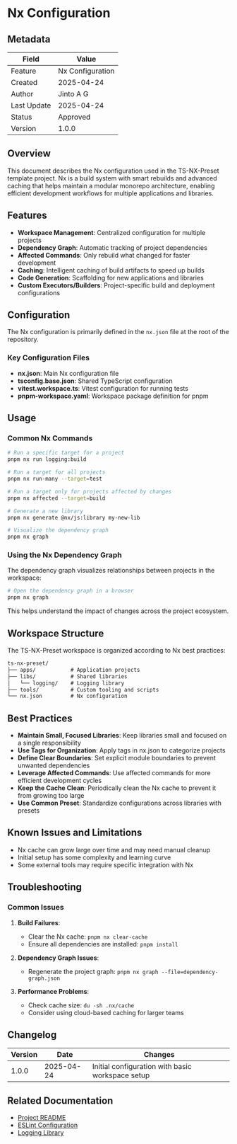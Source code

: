 # Nx Configuration

## Metadata

| Field       | Value            |
| ----------- | ---------------- |
| Feature     | Nx Configuration |
| Created     | 2025-04-24       |
| Author      | Jinto A G        |
| Last Update | 2025-04-24       |
| Status      | Approved         |
| Version     | 1.0.0            |

## Overview

This document describes the Nx configuration used in the TS-NX-Preset template project. Nx is a build system with smart rebuilds and advanced caching that helps maintain a modular monorepo architecture, enabling efficient development workflows for multiple applications and libraries.

## Features

- **Workspace Management**: Centralized configuration for multiple projects
- **Dependency Graph**: Automatic tracking of project dependencies
- **Affected Commands**: Only rebuild what changed for faster development
- **Caching**: Intelligent caching of build artifacts to speed up builds
- **Code Generation**: Scaffolding for new applications and libraries
- **Custom Executors/Builders**: Project-specific build and deployment configurations

## Configuration

The Nx configuration is primarily defined in the `nx.json` file at the root of the repository.

### Key Configuration Files

- **nx.json**: Main Nx configuration file
- **tsconfig.base.json**: Shared TypeScript configuration
- **vitest.workspace.ts**: Vitest configuration for running tests
- **pnpm-workspace.yaml**: Workspace package definition for pnpm

## Usage

### Common Nx Commands

```bash
# Run a specific target for a project
pnpm nx run logging:build

# Run a target for all projects
pnpm nx run-many --target=test

# Run a target only for projects affected by changes
pnpm nx affected --target=build

# Generate a new library
pnpm nx generate @nx/js:library my-new-lib

# Visualize the dependency graph
pnpm nx graph
```

### Using the Nx Dependency Graph

The dependency graph visualizes relationships between projects in the workspace:

```bash
# Open the dependency graph in a browser
pnpm nx graph
```

This helps understand the impact of changes across the project ecosystem.

## Workspace Structure

The TS-NX-Preset workspace is organized according to Nx best practices:

```txt
ts-nx-preset/
├── apps/           # Application projects
├── libs/           # Shared libraries
│   └── logging/    # Logging library
├── tools/          # Custom tooling and scripts
└── nx.json         # Nx configuration
```

## Best Practices

- **Maintain Small, Focused Libraries**: Keep libraries small and focused on a single responsibility
- **Use Tags for Organization**: Apply tags in nx.json to categorize projects
- **Define Clear Boundaries**: Set explicit module boundaries to prevent unwanted dependencies
- **Leverage Affected Commands**: Use affected commands for more efficient development cycles
- **Keep the Cache Clean**: Periodically clean the Nx cache to prevent it from growing too large
- **Use Common Preset**: Standardize configurations across libraries with presets

## Known Issues and Limitations

- Nx cache can grow large over time and may need manual cleanup
- Initial setup has some complexity and learning curve
- Some external tools may require specific integration with Nx

## Troubleshooting

### Common Issues

1. **Build Failures**:

   - Clear the Nx cache: `pnpm nx clear-cache`
   - Ensure all dependencies are installed: `pnpm install`

2. **Dependency Graph Issues**:

   - Regenerate the project graph: `pnpm nx graph --file=dependency-graph.json`

3. **Performance Problems**:
   - Check cache size: `du -sh .nx/cache`
   - Consider using cloud-based caching for larger teams

## Changelog

| Version | Date       | Changes                                          |
| ------- | ---------- | ------------------------------------------------ |
| 1.0.0   | 2025-04-24 | Initial configuration with basic workspace setup |

## Related Documentation

- [Project README](../README.md)
- [ESLint Configuration](./eslint-configuration.md)
- [Logging Library](/libs/logging/docs/logging-library.md)
